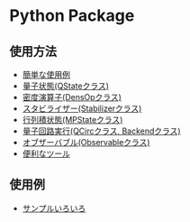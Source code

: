 Python Package
==============

## 使用方法

- [簡単な使用例](usage/basic.md)
- [量子状態(QStateクラス)](usage/qstate.md)
- [密度演算子(DensOpクラス)](usage/densop.md)
- [スタビライザー(Stabilizerクラス)](usage/stabilizer.md)
- [行列積状態(MPStateクラス)](usage/mpstate.md)
- [量子回路実行(QCircクラス, Backendクラス)](usage/qcirc.md)
- [オブザーバブル(Observableクラス)](usage/observable.md)
- [便利なツール](usage/tools.md)

## 使用例

- [サンプルいろいろ](https://github.com/samn33/qlazy/tree/master/example/py)
